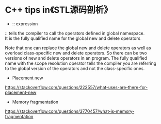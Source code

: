 # C++ tips in《STL源码剖析》

- :: expression  

:: tells the compiler to call the operators defined in global namespace.  
It is the fully qualified name for the global new and delete operators.  

Note that one can replace the global new and delete operators as well as overload class-specific new and delete operators. So there can be two versions of new and delete operators in an program. The fully qualified name with the scope resolution operator tells the compiler you are referring to the global version of the operators and not the class-specific ones.

- Placement new

https://stackoverflow.com/questions/222557/what-uses-are-there-for-placement-new

- Memory fragmentation

https://stackoverflow.com/questions/3770457/what-is-memory-fragmentation

